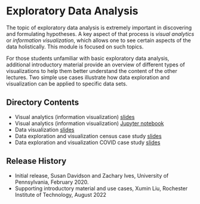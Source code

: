 # Exploratory Data Analysis

The topic of exploratory data analysis is extremely important in discovering and formulating hypotheses.  A key aspect of that process is *visual analytics* or *information visualization*, which allows one to see certain aspects of the data holistically.  This module is focused on such topics.

For those students unfamiliar with basic exploratory data analysis, additional introductory material provide an overview of different types of visualizations to help them better understand the content of the other lectures. Two simple use cases illustrate how data exploration and visualization can be applied to specific data sets.

## Directory Contents

* Visual analytics (information visualization) [slides](VISUAL-ANALYTICS-visualization.pptx)
* Visual analytics (information visualization) [Jupyter notebook](VISUAL-ANALYTICS-visualization.ipynb)
* Data visualization [slides](DATA-VISUALIZATION-intro.pptx)
* Data exploration and visualization census case study [slides](DATA-EXPLORATION-VISUALIZATION-Case-Study-Cencus-intro.pptx)
* Data exploration and visualization COVID case study [slides](DATA-EXPLORATION-VISUALIZATION-Case-Study-Covid-intro.pptx) 

## Release History

* Initial release, Susan Davidson and Zachary Ives, University of Pennsylvania, February 2020.
* Supporting introductory material and use cases, Xumin Liu, Rochester Institute of Technology, August 2022
